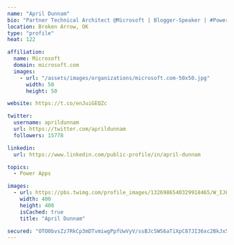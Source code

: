 ```yaml
---
name: "April Dunnam"
bio: "Partner Technical Architect @Microsoft | Blogger-Speaker | #PowerApps, #PowerAutomate, #Office365, #SharePoint | #WIT | #Karaoke Queen"
location: Broken Arrow, OK
type: "profile"
heat: 122

affiliation:
  name: Microsoft
  domain: microsoft.com
  images:
    - url: "/assets/images/organizations/microsoft.com-50x50.jpg"
      width: 50
      height: 50

website: https://t.co/enJuiGEQZc

twitter:
  username: aprildunnam
  url: https://twitter.com/aprildunnam
  followers: 15778

linkedin:
  url: https://www.linkedin.com/public-profile/in/april-dunnam

topics:
  - Power Apps

images:
  - url: https://pbs.twimg.com/profile_images/1326986540329918465/W_IJ6Ih2_400x400.jpg
    width: 400
    height: 400
    isCached: true
    title: "April Dunnam"

secured: "OTO0bvsZz7RkCp3mDTvmiwgPpfUwVyV/ssBJcSWS6aTiXpC87JI36xc2BkJx5BAYpcRGxsnbS1hFNxRC8+4PofpVpIAwYsBY7O6UitW39vEZMvA93qE9QLWwexDSnFdH3ZPvg76A8BGmdF0oz6U57h8aH9WRWtMLs+LgDB2mu82UFR4Yk9yUFyU/0fj4YjAJ8/wNH7isADLbgjWWHm3BVZXUbosz2B3s67d1lfOmLxwYgg8wie4MN5XgNezotdMFtbFdxYKpgYhB0m/uJbIa4VjuHFx8KhlbrKE9npkj/hxK1RPwwGWoWs0oGARkOrxmKEWrCD8aOGTsXoJ6ql0Uap3Zu4Aa5mIk8z6hF9YFZ3yQWQquoejT7EnzryzhuUb4lEU6r5M0LKUDDcNh/5SiVSGjF5okoB2BWMJAMl0mlJQ=;x2VQMJOhRqC+iKqC68MUdA=="
---
```


